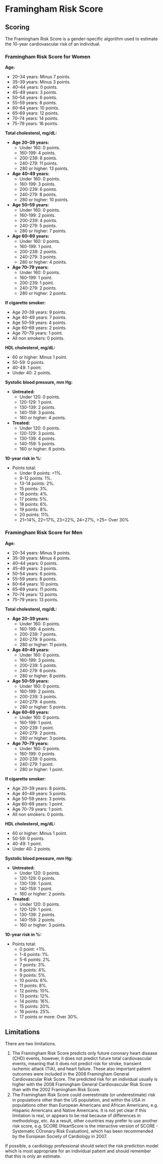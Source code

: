 Framingham Risk Score
===
## Scoring
The Framingham Risk Score is a gender-specific algorithm used to estimate the 10-year cardiovascular risk of an individual.
### Framingham Risk Score for Women
**Age:**
* 20–34 years: Minus 7 points.
* 35–39 years: Minus 3 points.
* 40–44 years: 0 points.
* 45–49 years: 3 points.
* 50–54 years: 6 points.
* 55–59 years: 8 points.
* 60–64 years: 10 points.
* 65–69 years: 12 points.
* 70–74 years: 14 points.
* 75–79 years: 16 points.

**Total cholesterol, mg/dL:**
* **Age 20–39 years:**
    * Under 160: 0 points.
    * 160-199: 4 points.
    * 200-239: 8 points.
    * 240-279: 11 points.
    * 280 or higher: 13 points.
* **Age 40–49 years:**
    * Under 160: 0 points.
    * 160-199: 3 points.
    * 200-239: 6 points.
    * 240-279: 8 points.
    * 280 or higher: 10 points.
* **Age 50–59 years:**
    * Under 160: 0 points.
    * 160-199: 2 points.
    * 200-239: 4 points.
    * 240-279: 5 points.
    * 280 or higher: 7 points.
* **Age 60–69 years:**
    * Under 160: 0 points.
    * 160-199: 1 point.
    * 200-239: 2 points.
    * 240-279: 3 points.
    * 280 or higher: 4 points.
* **Age 70–79 years:**
    * Under 160: 0 points.
    * 160-199: 1 point.
    * 200-239: 1 point.
    * 240-279: 2 points.
    * 280 or higher: 2 points.

**If cigarette smoker:**
* Age 20–39 years: 9 points.
* Age 40–49 years: 7 points.
* Age 50–59 years: 4 points.
* Age 60–69 years: 2 points.
* Age 70–79 years: 1 point.
* All non smokers: 0 points.

**HDL cholesterol, mg/dL:**
* 60 or higher: Minus 1 point.
* 50-59: 0 points.
* 40-49: 1 point.
* Under 40: 2 points.

**Systolic blood pressure, mm Hg:**
* **Untreated:**
    * Under 120: 0 points.
    * 120-129: 1 point.
    * 130-139: 2 points.
    * 140-159: 3 points.
    * 160 or higher: 4 points.
* **Treated:**
    * Under 120: 0 points.
    * 120-129: 3 points.
    * 130-139: 4 points.
    * 140-159: 5 points.
    * 160 or higher: 6 points.

**10-year risk in %:**
* Points total:
    * Under 9 points: <1%.
    * 9-12 points: 1%.
    * 13-14 points: 2%.
    * 15 points: 3%.
    * 16 points: 4%.
    * 17 points: 5%.
    * 18 points: 6%.
    * 19 points: 8%.
    * 20 points: 11%.
    * 21=14%, 22=17%, 23=22%, 24=27%, >25= Over 30%

### Framingham Risk Score for Men
**Age:**
* 20–34 years: Minus 9 points.
* 35–39 years: Minus 4 points.
* 40–44 years: 0 points.
* 45–49 years: 3 points.
* 50–54 years: 6 points.
* 55–59 years: 8 points.
* 60–64 years: 10 points.
* 65–69 years: 11 points.
* 70–74 years: 12 points.
* 75–79 years: 13 points.

**Total cholesterol, mg/dL:**
* **Age 20–39 years:**
    * Under 160: 0 points.
    * 160-199: 4 points.
    * 200-239: 7 points.
    * 240-279: 9 points.
    * 280 or higher: 11 points.
* **Age 40–49 years:**
    * Under 160: 0 points.
    * 160-199: 3 points.
    * 200-239: 5 points.
    * 240-279: 6 points.
    * 280 or higher: 8 points.
* **Age 50–59 years:**
    * Under 160: 0 points.
    * 160-199: 2 points.
    * 200-239: 3 points.
    * 240-279: 4 points.
    * 280 or higher: 5 points.
* **Age 60–69 years:**
    * Under 160: 0 points.
    * 160-199: 1 point.
    * 200-239: 1 point.
    * 240-279: 2 points.
    * 280 or higher: 3 points.
* **Age 70–79 years:**
    * Under 160: 0 points.
    * 160-199: 0 points.
    * 200-239: 0 points.
    * 240-279: 1 point.
    * 280 or higher: 1 point.

**If cigarette smoker:**
* Age 20–39 years: 8 points.
* Age 40–49 years: 5 points.
* Age 50–59 years: 3 points.
* Age 60–69 years: 1 point.
* Age 70–79 years: 1 point.
* All non smokers: 0 points.

**HDL cholesterol, mg/dL:**
* 60 or higher: Minus 1 point.
* 50-59: 0 points.
* 40-49: 1 point.
* Under 40: 2 points.

**Systolic blood pressure, mm Hg:**
* **Untreated:**
    * Under 120: 0 points.
    * 120-129: 0 points.
    * 130-139: 1 point.
    * 140-159: 1 point.
    * 160 or higher: 2 points.
* **Treated:**
    * Under 120: 0 points.
    * 120-129: 1 point.
    * 130-139: 2 points.
    * 140-159: 2 points.
    * 160 or higher: 3 points.

**10-year risk in %:**
* Points total:
    * 0 point: <1%.
    * 1-4 points: 1%.
    * 5-6 points: 2%.
    * 7 points: 3%.
    * 8 points: 4%.
    * 9 points: 5%.
    * 10 points: 6%.
    * 11 points: 8%.
    * 12 points: 10%.
    * 13 points: 12%.
    * 14 points: 16%.
    * 15 points: 20%.
    * 16 points: 25%.
    * 17 points or more: Over 30%.

## Limitations
There are two limitations.
1. The Framingham Risk Score predicts only future coronary heart disease (CHD) events, however, it does not predict future total cardiovascular events, meaning that it does not predict risk for stroke, transient ischemic attack (TIA), and heart failure. These also important patient outcomes were included in the 2008 Framingham General Cardiovascular Risk Score. The predicted risk for an individual usually is higher with the 2008 Framingham General Cardiovascular Risk Score than with the 2002 Framingham Risk Score.
2. The Framingham Risk Score could overestimate (or underestimate) risk in populations other than the US population, and within the USA in populations other than European Americans and African Americans, e.g. Hispanic Americans and Native Americans. It is not yet clear if this limitation is real, or appears to be real because of differences in methodology, etc. As a result, other countries may prefer to use another risk score, e.g. SCORE (HeartScore is the interactive version of SCORE - Systematic COronary Risk Evaluation), which has been recommended by the European Society of Cardiology in 2007.

If possible, a cardiology professional should select the risk prediction model which is most appropriate for an individual patient and should remember that this is only an estimate.
